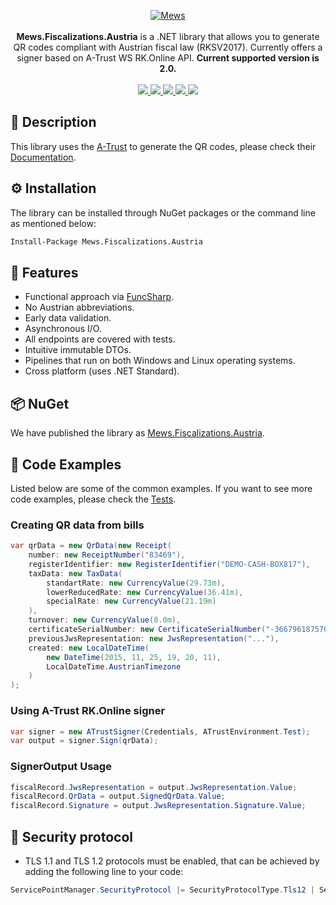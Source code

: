 <p align="center">
    <a href="https://mews.com">
        <img alt="Mews" src="https://user-images.githubusercontent.com/51375082/120493257-16938780-c3bb-11eb-8cb5-0b56fd08240d.png">
    </a>
    <br><br>
    <b>Mews.Fiscalizations.Austria</b> is a .NET library that allows you to generate QR codes compliant with Austrian fiscal law (RKSV2017). Currently offers a signer based on A-Trust WS RK.Online API.
    <b>Current supported version is 2.0.</b>
    <br><br>
    <a href="https://www.nuget.org/packages/Mews.Fiscalizations.Austria/">
        <img src="https://img.shields.io/nuget/v/Mews.Fiscalizations.Austria">
    </a>
    <a href="https://github.com/MewsSystems/fiscalizations/blob/master/LICENSE">
        <img src="https://img.shields.io/github/license/MewsSystems/fiscalizations">
    </a>
    <a href="https://github.com/MewsSystems/fiscalizations/actions/workflows/build-and-test-austria-windows.yml">
        <img src="https://img.shields.io/github/workflow/status/MewsSystems/fiscalizations/Build%20and%20test%20-%20Austria%20(Windows)/master?label=windows%20build">
    </a>
    <a href="https://github.com/MewsSystems/fiscalizations/actions/workflows/build-and-test-austria-linux.yml">
        <img src="https://img.shields.io/github/workflow/status/MewsSystems/fiscalizations/Build%20and%20test%20-%20Austria%20(Linux)/master?label=linux%20build">
    </a>
    <a href="https://labs.a-trust.at/developer/pdf/asignRKHSM_basic_advanced_premium.pdf">
        <img src="https://img.shields.io/badge/v2.0-registrierkasse-lightgrey">
    </a>
</p>

## 📃 Description

This library uses the [A-Trust](https://www.a-trust.at/de/Registrierkasse/) to generate the QR codes, please check their [Documentation](https://labs.a-trust.at/developer/pdf/asignRKHSM_basic_advanced_premium.pdf).

## ⚙️ Installation

The library can be installed through NuGet packages or the command line as mentioned below:
```bash
Install-Package Mews.Fiscalizations.Austria
```

## 🎯 Features

-   Functional approach via [FuncSharp](https://github.com/siroky/FuncSharp).
-   No Austrian abbreviations.
-   Early data validation.
-   Asynchronous I/O.
-   All endpoints are covered with tests.
-   Intuitive immutable DTOs.
-   Pipelines that run on both Windows and Linux operating systems.
-   Cross platform (uses .NET Standard).

## 📦 NuGet

We have published the library as [Mews.Fiscalizations.Austria](https://www.nuget.org/packages/Mews.Fiscalizations.Austria/).

## 👀 Code Examples

Listed below are some of the common examples. If you want to see more code examples, please check the [Tests](https://github.com/MewsSystems/fiscalizations/tree/master/src/Austria/Mews.Fiscalizations.Austria.Tests).

### Creating QR data from bills
```csharp
var qrData = new QrData(new Receipt(
    number: new ReceiptNumber("83469"),
    registerIdentifier: new RegisterIdentifier("DEMO-CASH-BOX817"),
    taxData: new TaxData(
        standartRate: new CurrencyValue(29.73m),
        lowerReducedRate: new CurrencyValue(36.41m),
        specialRate: new CurrencyValue(21.19m)
    ),
    turnover: new CurrencyValue(0.0m), 
    certificateSerialNumber: new CertificateSerialNumber("-3667961875706356849"),
    previousJwsRepresentation: new JwsRepresentation("..."),
    created: new LocalDateTime(
        new DateTime(2015, 11, 25, 19, 20, 11),
        LocalDateTime.AustrianTimezone
    )
);
```

### Using A-Trust RK.Online signer
```csharp
var signer = new ATrustSigner(Credentials, ATrustEnvironment.Test);
var output = signer.Sign(qrData);
```

### SignerOutput Usage
```csharp
fiscalRecord.JwsRepresentation = output.JwsRepresentation.Value;
fiscalRecord.QrData = output.SignedQrData.Value;
fiscalRecord.Signature = output.JwsRepresentation.Signature.Value;
```

## 🔐 Security protocol
- TLS 1.1 and TLS 1.2 protocols must be enabled, that can be achieved by adding the following line to your code:
```csharp
ServicePointManager.SecurityProtocol |= SecurityProtocolType.Tls12 | SecurityProtocolType.Tls11
```
